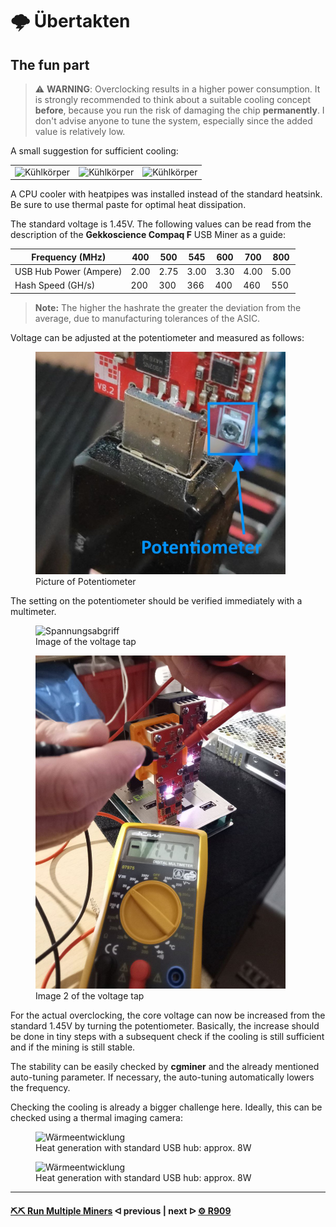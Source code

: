 # 🌩 Übertakten

## The fun part

<!-- > :warning: **Warning:** Do not push the big red button.  -->

<!-- > :memo: **Note:** Sunrises are beautiful.  -->

<!-- > :bulb: **Tip:** Remember to appreciate the little things in life.  -->

> :warning: **WARNING**: Overclocking results in a higher power consumption. It is strongly recommended to think about a suitable cooling concept **before**, because you run the risk of damaging the chip **permanently**. I don't advise anyone to tune the system, especially since the added value is relatively low.

A small suggestion for sufficient cooling:

<table><tr><td><img src=".assets/Kühlkörper.jpg" alt="Kühlkörper" width="400" /></td><td><img src=".assets/IMG-1285.jpg" alt="Kühlkörper" width="400" /></td><td><img src=".assets/IMG-1286.jpg" alt="Kühlkörper" width="400" /></td></tr></table>

A CPU cooler with heatpipes was installed instead of the standard heatsink. Be sure to use thermal paste for optimal heat dissipation.

The standard voltage is 1.45V. The following values can be read from the description of the **Gekkoscience Compaq F** USB Miner as a guide:

| Frequency (MHz)        | 400  | 500  | 545  | 600  | 700  | 800  |
| ---------------------- | ---- | ---- | ---- | ---- | ---- | ---- |
| USB Hub Power (Ampere) | 2.00 | 2.75 | 3.00 | 3.30 | 4.00 | 5.00 |
| Hash Speed (GH/s)      | 200  | 300  | 366  | 400  | 460  | 550  |

> **Note:** The higher the hashrate the greater the deviation from the average, due to manufacturing tolerances of the ASIC.

Voltage can be adjusted at the potentiometer and measured as follows:

<figure><img src=".assets/Potentiometer2.jpg" alt="Potentiometer" width="400" /><figcaption>Picture of Potentiometer</figcaption></figure>

The setting on the potentiometer should be verified immediately with a multimeter. 

<figure><img src=".assets/Spannungsabgriff.JPG" alt="Spannungsabgriff" width="400" /><figcaption>Image of the voltage tap</figcaption></figure>

<figure><img src=".assets/poti3.jpg" alt="Spannungsabgriff" width="400" /><figcaption>Image 2 of the voltage tap</figcaption></figure>

For the actual overclocking, the core voltage can now be increased from the standard 1.45V by turning the potentiometer. Basically, the increase should be done in tiny steps with a subsequent check if the cooling is still sufficient and if the mining is still stable.

The stability can be easily checked by **cgminer** and the already mentioned auto-tuning parameter. If necessary, the auto-tuning automatically lowers the frequency.

Checking the cooling is already a bigger challenge here. Ideally, this can be checked using a thermal imaging camera:

<figure><img src=".assets/IMG-1181.JPG" alt="Wärmeentwicklung" width="400" /><figcaption>Heat generation with standard USB hub: approx. 8W</figcaption></figure>
<figure><img src=".assets/IMG-1183.JPG" alt="Wärmeentwicklung" width="400" /><figcaption>Heat generation with standard USB hub: approx. 8W</figcaption></figure>

---

#### [⛏⛏ Run Multiple Miners](multiple-usb-miner.md)  ᐊ  previous | next  ᐅ  [⚙️ R909](R909.md)
